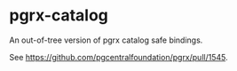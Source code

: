 # pgrx-catalog

An out-of-tree version of pgrx catalog safe bindings.

See https://github.com/pgcentralfoundation/pgrx/pull/1545.
